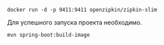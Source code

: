 


```shell
docker run -d -p 9411:9411 openzipkin/zipkin-slim
```

Для успешного запуска проекта необходимо.

````shell
mvn spring-boot:build-image
